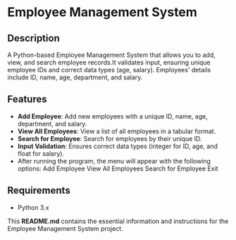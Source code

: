# Employee Management System

## Description
A Python-based Employee Management System that allows you to add, view, and search employee records.It validates input, ensuring unique employee IDs and correct data types (age, salary). Employees' details include ID, name, age, department, and salary.

## Features
- **Add Employee**: Add new employees with a unique ID, name, age, department, and salary.
- **View All Employees**: View a list of all employees in a tabular format.
- **Search for Employee**: Search for employees by their unique ID.
- **Input Validation**: Ensures correct data types (integer for ID, age, and float for salary).
- After running the program, the menu will appear with the following options:
    Add Employee
    View All Employees
    Search for Employee
    Exit
  
## Requirements
- Python 3.x

This **README.md** contains the essential information and instructions for the Employee Management System project.
